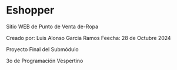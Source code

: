 # Eshopper
Sitio WEB de Punto de Venta de-Ropa


Creado por: Luis Alonso Garcia Ramos
Feecha: 28 de Octubre 2024

Proyecto Final del Submódulo

3o de Programación Vespertino

